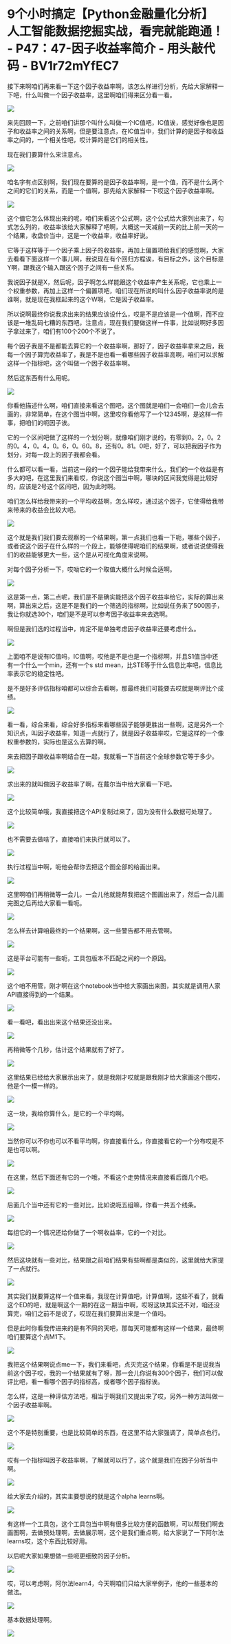 # 9个小时搞定【Python金融量化分析】人工智能数据挖掘实战，看完就能跑通！ - P47：47-因子收益率简介 - 用头敲代码 - BV1r72mYfEC7

接下来啊咱们再来看一下这个因子收益率啊，该怎么样进行分析，先给大家解释一下吧，什么叫做一个因子收益率，这里啊咱们得来区分看一看。



![](img/e6d19b275367cfb751cee3ebc537de51_1.png)

来先回顾一下，之前咱们讲那个叫什么叫做一个IC值吧，IC值诶，感觉好像也是因子和收益率之间的关系啊，但是要注意点，在IC值当中，我们计算的是因子和收益率之间的，一个相关性吧，哎计算的是它们的相关性。

现在我们要算什么来注意点。

![](img/e6d19b275367cfb751cee3ebc537de51_3.png)

咱名字有点区别啊，我们现在要算的是因子收益率啊，是一个值，而不是什么两个之间的它们的关系，而是一个值啊，那先给大家解释一下哎这个因子收益率啊。



![](img/e6d19b275367cfb751cee3ebc537de51_5.png)

这个值它怎么体现出来的呢，咱们来看这个公式啊，这个公式给大家列出来了，勾式怎么列的，收益率该给大家解释了吧啊，大概这一天减前一天的比上前一天的一个结果，收盘价当中，这是一个收益率，收益率好说。

它等于这样等于一个因子乘上因子的收益率，再加上偏置项给我们的感觉啊，大家去看看下面这样一个事儿啊，我说现在有个回归方程诶，有目标之外，这个目标是Y啊，跟我这个输入跟这个因子之间有一些关系。

我说因子就是X，然后呢，因子啊怎么样能跟这个收益率产生关系呢，它也乘上一个权重参数，再加上这样一个偏置项吧，咱们现在所说的叫什么因子收益率说的是谁啊，就是现在我框起来的这个W啊，它是因子收益率。

所以说啊最终你说我求出来的结果应该设什么，哎是不是应该是一个值啊，而不应该是一堆乱码七糟的东西吧，注意点，现在我们要做这样一件事，比如说啊好多因子拿过来了，咱们有100个200个不说了。

每个因子我是不是都能去算它的一个收益率啊，那好了，因子收益率拿来之后，我每一个因子算完收益率了，我是不是也看一看哪些因子收益率高啊，咱们可以求解这样一个指标吧，这个叫做一个因子收益率啊。

然后这东西有什么用呢。

![](img/e6d19b275367cfb751cee3ebc537de51_7.png)

你看他描述什么啊，咱们直接来看这个图吧，这个图就是咱们一会咱们一会儿会去画的，非常简单，在这个图当中啊，这里哎你看他写了一个12345啊，是这样一件事，把咱们的呃因子诶。

它的一个区间吧做了这样的一个划分啊，就像咱们刚才说的，有零到0。2，0。2的0。4，0。4，0。6，0。60。8，还有0。81。0吧，好了，可以把我因子作为划分，对每一段上的因子我都会看。

什么都可以看一看，当前这一段的一个因子能给我带来什么，我们的一个收益是有多大的吧，在这里我们来看哎，你说这个图当中啊，哪块的区间我觉得是比较好的，应该是2号这个区间吧，因为此时啊。

咱们怎么样给我带来的一个平均收益啊，怎么样哎，通过这个因子，它使得给我带来带来的收益会比较大吧。

![](img/e6d19b275367cfb751cee3ebc537de51_9.png)

这个就是我们我们要去观察的一个结果啊，第一点我们也看一下呃，哪些个因子，或者说这个因子在什么样的一个段上，能够使得呢咱们的结果啊，或者说说使得我们的收益能够更大一些，这个是从可视化角度来说啊。

对每个因子分析一下，哎呦它的一个取值大概什么时候合适啊。

![](img/e6d19b275367cfb751cee3ebc537de51_11.png)

这是第一点，第二点呢，我们是不是确实能把这个因子收益率给它，实际的算出来啊，算出来之后，这是不是我们的一个筛选的指标啊，比如说任务来了500因子，我让你就选30个，咱们是不是可以参考因子收益率来去选啊。

啊但是我们选的过程当中，肯定不是单独考虑因子收益率还要考虑什么。

![](img/e6d19b275367cfb751cee3ebc537de51_13.png)

上面咱不是说有IC值吗，IC值啊，哎他是不是也是一个指标啊，并且S1值当中还有一个什么一个min，还有一个s std mean，比STE等于什么信息比率吧，信息比率表示它的稳定性吧。

是不是好多评估指标咱都可以综合去看啊，那最终我们可能要去哎就是啊评比个成绩。

![](img/e6d19b275367cfb751cee3ebc537de51_15.png)

看一看，综合来看，综合好多指标来看哪些因子能够更胜出一些啊，这是另外一个知识点，叫因子收益率，知道一点就行了，就是因子收益率哎，它是这样的一个像权重参数的，实际也是这么去算的啊。

来去把因子跟收益率啊结合在一起，我就看一下当前这个全球参数它等于多少。

![](img/e6d19b275367cfb751cee3ebc537de51_17.png)

求出来的就叫做因子收益率了啊，在戴尔当中给大家看一下吧。

![](img/e6d19b275367cfb751cee3ebc537de51_19.png)

这个比较简单哦，我直接把这个API复制过来了，因为没有什么数据可处理了。

![](img/e6d19b275367cfb751cee3ebc537de51_21.png)

也不需要去做啥了，直接咱们来执行就可以了。

![](img/e6d19b275367cfb751cee3ebc537de51_23.png)

执行过程当中啊，呃他会帮你去把这个图全部的给画出来。

![](img/e6d19b275367cfb751cee3ebc537de51_25.png)

这里啊咱们再稍微等一会儿，一会儿他就能帮我把这个图画出来了，然后一会儿画完图之后再给大家看一看呃。

![](img/e6d19b275367cfb751cee3ebc537de51_27.png)

怎么样去计算咱最终的一个结果啊，这一些警告都不用去管啊。

![](img/e6d19b275367cfb751cee3ebc537de51_29.png)

这是平台可能有一些呃，工具包版本不匹配之间的一个原因。

![](img/e6d19b275367cfb751cee3ebc537de51_31.png)

这个咱不用管，刚才啊在这个notebook当中给大家画出来图，其实就是调用人家API直接得到的一个结果。



![](img/e6d19b275367cfb751cee3ebc537de51_33.png)

看一看吧，看出出来这个结果还没出来。

![](img/e6d19b275367cfb751cee3ebc537de51_35.png)

再稍微等个几秒，估计这个结果就有了好了。

![](img/e6d19b275367cfb751cee3ebc537de51_37.png)

这里结果已经给大家展示出来了，就是我刚才哎就是跟我刚才给大家画这个图哎，他是个一模一样的。

![](img/e6d19b275367cfb751cee3ebc537de51_39.png)

这一块，我给你算什么，是它的一个平均啊。

![](img/e6d19b275367cfb751cee3ebc537de51_41.png)

当然你可以不你也可以不看平均啊，你直接看什么，你直接看它的一个分布哎是不是也可以啊。

![](img/e6d19b275367cfb751cee3ebc537de51_43.png)

在这里，然后下面还有它的一个哦，不看这个走势情况来直接看后面几个吧。

![](img/e6d19b275367cfb751cee3ebc537de51_45.png)

后面几个当中还有它的一些对比，比如说呃五组嘛，你看一共五个线条。

![](img/e6d19b275367cfb751cee3ebc537de51_47.png)

每组它的一个情况还给你做了一个啊收益率，它的一个对比。

![](img/e6d19b275367cfb751cee3ebc537de51_49.png)

然后这块就有一些对比，结果跟之前咱们结果有些啊都是类似的，这里就给大家提了一点就行。

![](img/e6d19b275367cfb751cee3ebc537de51_51.png)

其实我们就要算这样一个值来看，我现在计算值吧，计算值啊，这些不看了，就看这个ED的吧，就是啊这个一期的在这一期当中啊，哎呀这块其实还不对，咱还没算完，咱们之前不是说了，哎现在我们要算出来是一个值吗。

但是此时你看我传进来的是有不同的天吧，那每天可能都有这样一个结果，最终啊咱们要算这个点M1下。

![](img/e6d19b275367cfb751cee3ebc537de51_53.png)

我把这个结果啊说点me一下，我们来看吧，点灭完这个结果，你看是不是说我当前这个因子哎，我的一个结果就有了呀，那一会儿你说有300个因子，我们可以做评比吧，看一看哪个因子的指标高，或者哪个因子指标诶。

怎么样，这是一种评估方法吧，相当于啊我们又提出来了哎，另外一种方法叫做一个因子收益率啊。

![](img/e6d19b275367cfb751cee3ebc537de51_55.png)

这个不是特别重要，也是比较简单的东西，在这里不给大家强调了，简单点也行。

![](img/e6d19b275367cfb751cee3ebc537de51_57.png)

哎有一个指标叫因子收益率啊，了解就可以行了，这个就是我们在因子分析当中啊。

![](img/e6d19b275367cfb751cee3ebc537de51_59.png)

给大家去介绍的，其实主要想说的就是这个alpha learns啊。

![](img/e6d19b275367cfb751cee3ebc537de51_61.png)

有这样一个工具包，这个工具包当中啊有很多比较方便的函数啊，可以帮我们啊去画图啊，去做预处理啊，去做展示啊，这个是我们重点啊，给大家说了一下阿尔法learns哎，这个东西比较好用。

以后呢大家如果想做一些呃更细致的因子分析。

![](img/e6d19b275367cfb751cee3ebc537de51_63.png)

哎，可以考虑啊，阿尔法learn4，今天啊咱们只给大家举例子，他的一些基本的做法。

![](img/e6d19b275367cfb751cee3ebc537de51_65.png)

基本数据处理啊。

![](img/e6d19b275367cfb751cee3ebc537de51_67.png)